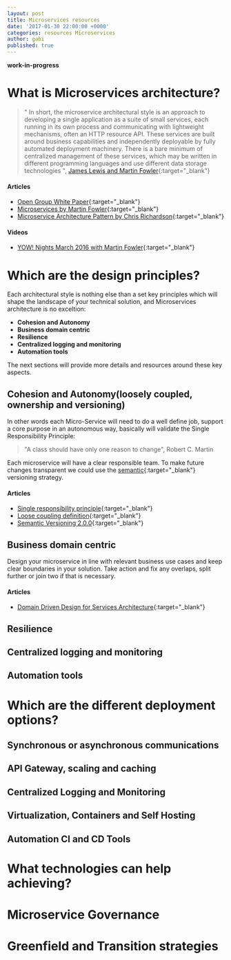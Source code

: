 ```yaml
---
layout: post
title: Microservices resources
date: '2017-01-30 22:00:00 +0000'
categories: resources Microservices
author: gabi
published: true
---
```


**work-in-progress**

# What is Microservices architecture?

> " In short, the microservice architectural style is an approach to developing a single application as a suite of small services, each running in its own process and communicating with lightweight mechanisms, often an HTTP resource API. These services are built around business capabilities and independently deployable by fully automated deployment machinery. There is a bare minimum of centralized management of these services, which may be written in different programming languages and use different data storage technologies ", [James Lewis and Martin Fowler](https://martinfowler.com/articles/microservices.html){:target="_blank"}

#### **Articles**
* [Open Group White Paper](https://www2.opengroup.org/ogsys/catalog/W169){:target="_blank"}
* [Microservices by Martin Fowler](https://martinfowler.com/articles/microservices.html){:target="_blank"}
* [Microservice Architecture Pattern by Chris Richardson](http://microservices.io/patterns/microservices.html){:target="_blank"}

#### **Videos**
* [YOW! Nights March 2016 with Martin Fowler](https://www.youtube.com/watch?v=Irlw-LGIJO4){:target="_blank"}

# Which are the design principles?
Each architectural style is nothing else than a set key principles which will shape the landscape of your technical solution, and Microservices architecture is no exceltion:

* **Cohesion and Autonomy**
* **Business domain centric**
* **Resilience**
* **Centralized logging and monitoring**
* **Automation tools**

The next sections will provide more details and resources around these key aspects. 

## Cohesion and Autonomy(loosely coupled, ownership and versioning)
In other words each Micro-Service will need to do a well define job, support a core purpose in an autonomous way, basically will validate the Single Responsibility Principle: 

> "A class should have only one reason to change", Robert C. Martin

Each microservice will have a clear responsible team. To make future changes transparent we could use the  [semantic](http://semver.org/){:target="_blank"} versioning strategy.

#### **Articles**
* [Single responsibility principle](https://en.wikipedia.org/wiki/Single_responsibility_principle){:target="_blank"}
* [Loose coupling definition](http://searchnetworking.techtarget.com/definition/loose-coupling){:target="_blank"}
* [Semantic Versioning 2.0.0](http://semver.org/){:target="_blank"}

## Business domain centric
Design your microservice in line with relevant business use cases and keep clear boundaries in your solution. Take action and fix any overlaps, split further or join two if that is necessary. 

#### **Articles**
* [Domain Driven Design for Services Architecture](https://www.thoughtworks.com/insights/blog/domain-driven-design-services-architecture){:target="_blank"}

## Resilience

## Centralized logging and monitoring

## Automation tools

# Which are the different deployment options?

## Synchronous or asynchronous communications

## API Gateway, scaling and caching

## Centralized Logging and Monitoring

## Virtualization, Containers and Self Hosting

## Automation CI and CD Tools

# What technologies can help achieving?

# Microservice Governance

# Greenfield and Transition strategies
